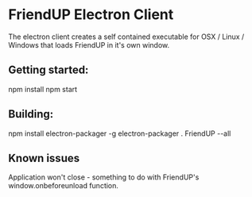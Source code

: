 FriendUP Electron Client
========================

The electron client creates a self contained executable for OSX / Linux / Windows that loads FriendUP in it's own window.

Getting started:
----------------

npm install
npm start

Building:
------------

npm install electron-packager -g
electron-packager . FriendUP --all

Known issues
---------------

Application won't close - something to do with FriendUP's window.onbeforeunload function.